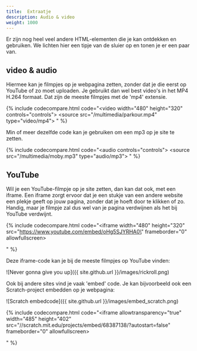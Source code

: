 ```yaml
---
title:  Extraatje
description: Audio & video
weight: 1000
---
```

Er zijn nog heel veel andere HTML-elementen die je kan ontdekken en gebruiken. We lichten hier een tipje van de sluier op en tonen je er een paar van.

## video & audio

Hiermee kan je filmpjes op je webpagina zetten, zonder dat je die eerst op YouTube of zo moet uploaden. Je gebruikt dan wel best video's in het MP4 H.264 formaat. Dat zijn de meeste filmpjes met de 'mp4' extensie.

{% include codecompare.html code="<video
    width=\"480\"
    height=\"320\"
    controls=\"controls\">
    <source
        src=\"/multimedia/parkour.mp4\"
        type=\"video/mp4\">
</video>" %}

Min of meer dezelfde code kan je gebruiken om een mp3 op je site te zetten.

{% include codecompare.html code="<audio
    controls=\"controls\">
    <source
        src=\"/multimedia/moby.mp3\"
        type=\"audio/mp3\">
</audio>" %}

## YouTube

Wil je een YouTube-filmpje op je site zetten, dan kan dat ook, met een iframe. Een iframe zorgt ervoor dat je een stukje van een andere website een plekje geeft op jouw pagina, zonder dat je hoeft door te klikken of zo. Handig, maar je filmpje zal dus wel van je pagina verdwijnen als het bij YouTube verdwijnt.

{% include codecompare.html code="<iframe
    width=\"480\"
    height=\"320\"
    src=\"https://www.youtube.com/embed/oHg5SJYRHA0\"
    frameborder=\"0\"
    allowfullscreen>
</iframe>" %}

Deze iframe-code kan je bij de meeste filmpjes op YouTube vinden:

![Never gonna give you up]({{ site.github.url }}/images/rickroll.png)

Ook bij andere sites vind je vaak 'embed' code. Je kan bijvoorbeeld ook een Scratch-project embedden op je webpagina:

![Scratch embedcode]({{ site.github.url }}/images/embed_scratch.png)

{% include codecompare.html code="<iframe
    allowtransparency=\"true\"
    width=\"485\"
    height=\"402\"
    src=\"//scratch.mit.edu/projects/embed/68387138/?autostart=false\"
    frameborder=\"0\"
    allowfullscreen>
</iframe>" %}

